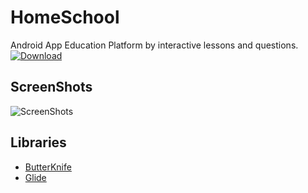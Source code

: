 # HomeSchool
Android App Education Platform by interactive lessons and questions.
<a href="https://play.google.com/store/apps/details?id=com.almanara.homeschool" rel="Download">![Download](http://androidwidgetcenter.com/wp-content/uploads/2016/11/Download-New-Basketball-Coach-2-for-Android.png)</a>

## ScreenShots
![ScreenShots](https://lh3.googleusercontent.com/RD_IXRQR-FWlJTPWm1ouHOasNsFW8Uwy38hVGTqllw24DZ4Cl2E-8AJh50p1o_-hr80-Av8z=w1920-h918-rw)

## Libraries
* [ButterKnife](https://github.com/JakeWharton/butterknife)
* [Glide](https://github.com/bumptech/glide)
